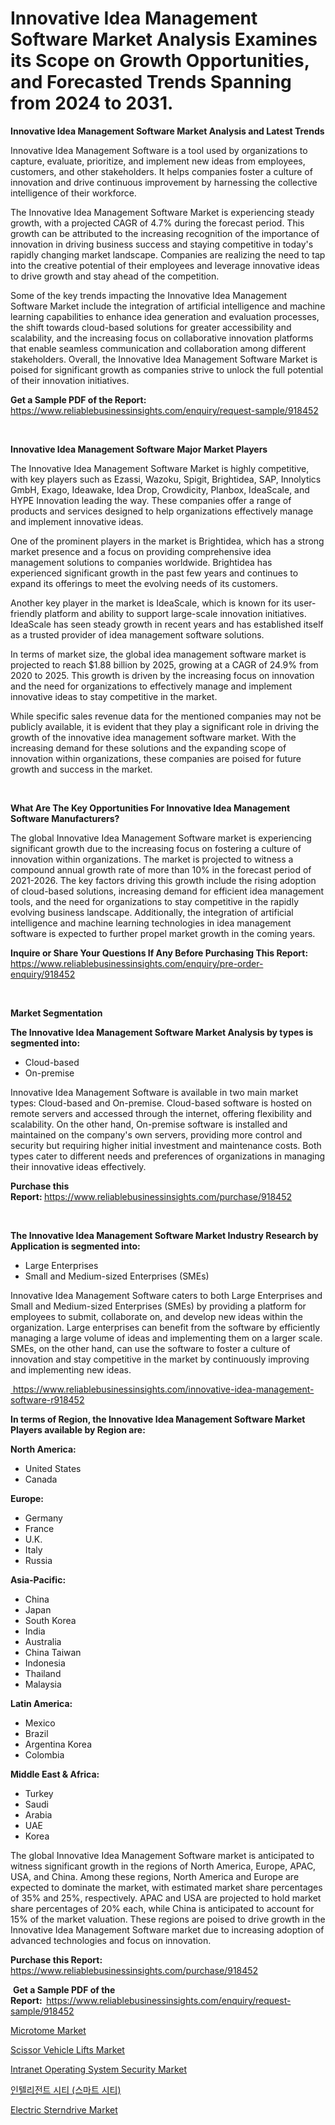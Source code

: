 <p><h1>Innovative Idea Management Software Market Analysis Examines its Scope on Growth Opportunities, and Forecasted Trends Spanning from 2024 to 2031.</h1></p><p><strong>Innovative Idea Management Software Market Analysis and Latest Trends</strong></p>
<p><p>Innovative Idea Management Software is a tool used by organizations to capture, evaluate, prioritize, and implement new ideas from employees, customers, and other stakeholders. It helps companies foster a culture of innovation and drive continuous improvement by harnessing the collective intelligence of their workforce.</p><p>The Innovative Idea Management Software Market is experiencing steady growth, with a projected CAGR of 4.7% during the forecast period. This growth can be attributed to the increasing recognition of the importance of innovation in driving business success and staying competitive in today's rapidly changing market landscape. Companies are realizing the need to tap into the creative potential of their employees and leverage innovative ideas to drive growth and stay ahead of the competition.</p><p>Some of the key trends impacting the Innovative Idea Management Software Market include the integration of artificial intelligence and machine learning capabilities to enhance idea generation and evaluation processes, the shift towards cloud-based solutions for greater accessibility and scalability, and the increasing focus on collaborative innovation platforms that enable seamless communication and collaboration among different stakeholders. Overall, the Innovative Idea Management Software Market is poised for significant growth as companies strive to unlock the full potential of their innovation initiatives.</p></p>
<p><strong>Get a Sample PDF of the Report:&nbsp;</strong> <a href="https://www.reliablebusinessinsights.com/enquiry/request-sample/918452">https://www.reliablebusinessinsights.com/enquiry/request-sample/918452</a></p>
<p>&nbsp;</p>
<p><strong>Innovative Idea Management Software Major Market Players</strong></p>
<p><p>The Innovative Idea Management Software Market is highly competitive, with key players such as Ezassi, Wazoku, Spigit, Brightidea, SAP, Innolytics GmbH, Exago, Ideawake, Idea Drop, Crowdicity, Planbox, IdeaScale, and HYPE Innovation leading the way. These companies offer a range of products and services designed to help organizations effectively manage and implement innovative ideas.</p><p>One of the prominent players in the market is Brightidea, which has a strong market presence and a focus on providing comprehensive idea management solutions to companies worldwide. Brightidea has experienced significant growth in the past few years and continues to expand its offerings to meet the evolving needs of its customers.</p><p>Another key player in the market is IdeaScale, which is known for its user-friendly platform and ability to support large-scale innovation initiatives. IdeaScale has seen steady growth in recent years and has established itself as a trusted provider of idea management software solutions.</p><p>In terms of market size, the global idea management software market is projected to reach $1.88 billion by 2025, growing at a CAGR of 24.9% from 2020 to 2025. This growth is driven by the increasing focus on innovation and the need for organizations to effectively manage and implement innovative ideas to stay competitive in the market.</p><p>While specific sales revenue data for the mentioned companies may not be publicly available, it is evident that they play a significant role in driving the growth of the innovative idea management software market. With the increasing demand for these solutions and the expanding scope of innovation within organizations, these companies are poised for future growth and success in the market.</p></p>
<p>&nbsp;</p>
<p><strong>What Are The Key Opportunities For Innovative Idea Management Software Manufacturers?</strong></p>
<p><p>The global Innovative Idea Management Software market is experiencing significant growth due to the increasing focus on fostering a culture of innovation within organizations. The market is projected to witness a compound annual growth rate of more than 10% in the forecast period of 2021-2026. The key factors driving this growth include the rising adoption of cloud-based solutions, increasing demand for efficient idea management tools, and the need for organizations to stay competitive in the rapidly evolving business landscape. Additionally, the integration of artificial intelligence and machine learning technologies in idea management software is expected to further propel market growth in the coming years.</p></p>
<p><strong>Inquire or Share Your Questions If Any Before Purchasing This Report:</strong> <a href="https://www.reliablebusinessinsights.com/enquiry/pre-order-enquiry/918452">https://www.reliablebusinessinsights.com/enquiry/pre-order-enquiry/918452</a></p>
<p>&nbsp;</p>
<p><strong>Market Segmentation</strong></p>
<p><strong>The Innovative Idea Management Software Market Analysis by types is segmented into:</strong></p>
<p><ul><li>Cloud-based</li><li>On-premise</li></ul></p>
<p><p>Innovative Idea Management Software is available in two main market types: Cloud-based and On-premise. Cloud-based software is hosted on remote servers and accessed through the internet, offering flexibility and scalability. On the other hand, On-premise software is installed and maintained on the company's own servers, providing more control and security but requiring higher initial investment and maintenance costs. Both types cater to different needs and preferences of organizations in managing their innovative ideas effectively.</p></p>
<p><strong>Purchase this Report:&nbsp;</strong><a href="https://www.reliablebusinessinsights.com/purchase/918452">https://www.reliablebusinessinsights.com/purchase/918452</a></p>
<p>&nbsp;</p>
<p><strong>The Innovative Idea Management Software Market Industry Research by Application is segmented into:</strong></p>
<p><ul><li>Large Enterprises</li><li>Small and Medium-sized Enterprises (SMEs)</li></ul></p>
<p><p>Innovative Idea Management Software caters to both Large Enterprises and Small and Medium-sized Enterprises (SMEs) by providing a platform for employees to submit, collaborate on, and develop new ideas within the organization. Large enterprises can benefit from the software by efficiently managing a large volume of ideas and implementing them on a larger scale. SMEs, on the other hand, can use the software to foster a culture of innovation and stay competitive in the market by continuously improving and implementing new ideas.</p></p>
<p><a href="https://www.reliablebusinessinsights.com/innovative-idea-management-software-r918452">&nbsp;https://www.reliablebusinessinsights.com/innovative-idea-management-software-r918452</a></p>
<p><strong>In terms of Region, the Innovative Idea Management Software Market Players available by Region are:</strong></p>
<p>
    <p> <strong> North America: </strong>
        <ul>
            <li>United States</li>
            <li>Canada</li>
        </ul>
        </p> 
    <p> <strong> Europe: </strong>
        <ul>
            <li>Germany</li>
            <li>France</li>
            <li>U.K.</li>
            <li>Italy</li>
            <li>Russia</li>
        </ul>
        </p> 
    <p> <strong> Asia-Pacific: </strong>
        <ul>
            <li>China</li>
            <li>Japan</li>
            <li>South Korea</li>
            <li>India</li>
            <li>Australia</li>
            <li>China Taiwan</li>
            <li>Indonesia</li>
            <li>Thailand</li>
            <li>Malaysia</li>
        </ul>
        </p> 
    <p> <strong> Latin America: </strong>
        <ul>
            <li>Mexico</li>
            <li>Brazil</li>
            <li>Argentina Korea</li>
            <li>Colombia</li>
        </ul>
        </p> 
    <p> <strong> Middle East & Africa: </strong>
        <ul>
            <li>Turkey</li>
            <li>Saudi</li>
            <li>Arabia</li>
            <li>UAE</li>
            <li>Korea</li>
        </ul>
    </p>
    </p>
<p><p>The global Innovative Idea Management Software market is anticipated to witness significant growth in the regions of North America, Europe, APAC, USA, and China. Among these regions, North America and Europe are expected to dominate the market, with estimated market share percentages of 35% and 25%, respectively. APAC and USA are projected to hold market share percentages of 20% each, while China is anticipated to account for 15% of the market valuation. These regions are poised to drive growth in the Innovative Idea Management Software market due to increasing adoption of advanced technologies and focus on innovation.</p></p>
<p><strong>Purchase this Report: </strong><a href="https://www.reliablebusinessinsights.com/purchase/918452">https://www.reliablebusinessinsights.com/purchase/918452</a></p>
<p>&nbsp;<strong>Get a Sample PDF of the Report:&nbsp;&nbsp;</strong><a href="https://www.reliablebusinessinsights.com/enquiry/request-sample/918452">https://www.reliablebusinessinsights.com/enquiry/request-sample/918452</a></p>
<p><strong></strong></p>
<p><p><a href="https://medium.com/@amanda.slater3544357/microtome-market-overview-global-market-trends-and-future-prospects-from-2024-to-2031-3b5b975d9f12">Microtome Market</a></p><p><a href="https://medium.com/@adamsaput321_54920/exploring-scissor-vehicle-lifts-market-dynamics-global-trends-and-future-growth-prospects-2024-d1536d58e717">Scissor Vehicle Lifts Market</a></p><p><a href="https://github.com/AndreanneHane2023/Market-Research-Report-List-2/blob/main/intranet-operating-system-security-market.md">Intranet Operating System Security Market</a></p><p><a href="https://github.com/airdroplover110/Market-Research-Report-List-2/blob/main/250577982017.md">인텔리전트 시티 (스마트 시티)</a></p><p><a href="https://medium.com/@woods76241/electric-sterndrive-market-overview-global-market-trends-and-future-prospects-from-2024-to-2031-3e5fc6fbe269">Electric Sterndrive Market</a></p></p>